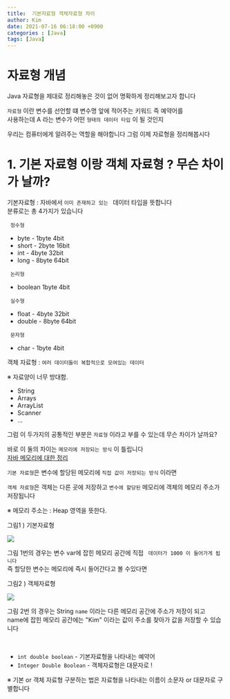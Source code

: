 ```yaml
---
title:  기본자료형 객체자료형 차이
author: Kim
date: 2021-07-16 06:18:00 +0900
categories : [Java]
tags: [Java]
---
```


# 자료형 개념
Java 자료형을 제대로 정리해놓은 것이 없어 명확하게 정리해보고자 합니다<br>

```자료형``` 이란 변수를 선언할 떄 변수명 앞에 적어주는 키워드 즉 예약어를<br>
사용하는데 A 라는 변수가 어떤 ``` 형태의 데이터 타입 ``` 이 될 것인지<br>

우리는 컴퓨터에게 알려주는 역할을 해야합니다 그럼 이제 자료형을 정리해봅시다<br>

# 1. 기본 자료형 이랑 객체 자료형 ? 무슨 차이가 날까?

기본자료형 : 자바에서 ```이미 존재하고 있는 ``` 데이터 타입을 뜻합니다 <br>
분류로는 총 4가지가 있습니다<br>

``` 정수형```<br>

- byte  - 1byte 4bit
- short - 2byte 16bit
- int   - 4byte 32bit
- long  - 8byte 64bit

``` 논리형```<br>

- boolean 1byte 4bit

``` 실수형```<br>

- float  -  4byte 32bit
- double -  8byte 64bit

``` 문자형```<br>

- char - 1byte 4bit

객체 자료형 :  ``` 여러 데이터들이 복합적으로 모여있는 데이터 ```<br>

※ 자료양이 너무 방대함.<br> 

- String 
- Arrays
- ArrayList
- Scanner
- ...

그럼 이 두가지의 공통적인 부분은 ``` 자료형 ``` 이라고 부를 수 있는데
무슨 차이가 날까요?<br>

바로 이 둘의 차이는 ``` 메모리에 저장되는 방식 ``` 이 틀립니다<br>
<a href = "https://twinparadox.tistory.com/614">자바 메모리에 대한 정리</a><br>


```기본 자료형```은 변수에 할당된 메모리에 ``` 직접 값이 저장되는 방식 ``` 이라면<br>

```객체 자료형```은  객체는 다른 곳에 저장하고 ```변수에 할당된```  메모리에 객체의 메모리 주소가<br>
저장됩니다 

※ 메모리 주소는 : Heap 영역을 뜻한다.<br>


그림1 ) 기본자료형<br>

<img src = "/post/Java/memory.png"><br>

그림 1번의 경우는 변수 var에 잡힌 메모리 공간에 직접 ```  데이터가 1000 이 들어가게 됩니다 ```<br>
즉 할당한 변수는 메모리에 즉시 들어간다고 볼 수있다면<br>


그림2 ) 객체자료형<br>

<img src = "/post/Java/memory2.png"><br>

그림 2번 의 경우는 String ``` name ``` 이라는 다른 메모리 공간에 주소가 저장이 되고<br>
name에 잡힌 메모리 공간에는 "Kim" 이라는 값이 주소를 찾아가 값을 저장할 수 있습니다<br>


<br>

- ```int double boolean```     - 기본자료형을 나타내는 예약어
- ```Integer Double Boolean``` - 객체자료형은 대문자로 !

※ 기본 or 객체 자료형 구분하는 법은 자료형을 나타내는 이름이 소문자 or 대문자로 구별합니다<br>